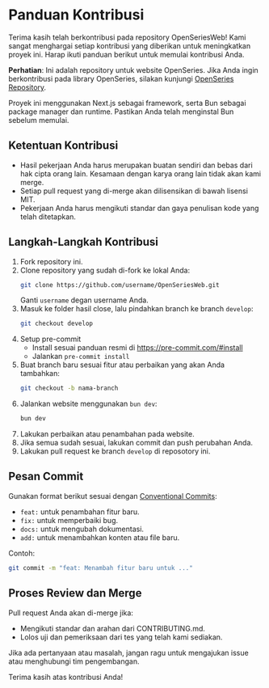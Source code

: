 # Panduan Kontribusi

Terima kasih telah berkontribusi pada repository OpenSeriesWeb! Kami sangat menghargai setiap kontribusi yang diberikan untuk meningkatkan proyek ini. Harap ikuti panduan berikut untuk memulai kontribusi Anda.

**Perhatian**: Ini adalah repository untuk website OpenSeries. Jika Anda ingin berkontribusi pada library OpenSeries, silakan kunjungi [OpenSeries Repository](https://github.com/bellshade/OpenSeries/).

Proyek ini menggunakan Next.js sebagai framework, serta Bun sebagai package manager dan runtime. Pastikan Anda telah menginstal Bun sebelum memulai.

## Ketentuan Kontribusi

-   Hasil pekerjaan Anda harus merupakan buatan sendiri dan bebas dari hak cipta orang lain. Kesamaan dengan karya orang lain tidak akan kami merge.
-   Setiap pull request yang di-merge akan dilisensikan di bawah lisensi MIT.
-   Pekerjaan Anda harus mengikuti standar dan gaya penulisan kode yang telah ditetapkan.

## Langkah-Langkah Kontribusi

1. Fork repository ini.
2. Clone repository yang sudah di-fork ke lokal Anda:
    ```bash
    git clone https://github.com/username/OpenSeriesWeb.git
    ```
    Ganti `username` degan username Anda.
3. Masuk ke folder hasil close, lalu pindahkan branch ke branch `develop`:
    ```bash
    git checkout develop
    ```
4. Setup pre-commit
    - Install sesuai panduan resmi di https://pre-commit.com/#install
    - Jalankan `pre-commit install`
5. Buat branch baru sesuai fitur atau perbaikan yang akan Anda tambahkan:
    ```bash
    git checkout -b nama-branch
    ```
6. Jalankan website menggunakan `bun dev`:
    ```bash
    bun dev
    ```
7. Lakukan perbaikan atau penambahan pada website.
8. Jika semua sudah sesuai, lakukan commit dan push perubahan Anda.
9. Lakukan pull request ke branch `develop` di reposotory ini.

## Pesan Commit

Gunakan format berikut sesuai dengan [Conventional Commits](https://www.conventionalcommits.org/id/v1.0.0/):

-   `feat:` untuk penambahan fitur baru.
-   `fix:` untuk memperbaiki bug.
-   `docs:` untuk mengubah dokumentasi.
-   `add:` untuk menambahkan konten atau file baru.

Contoh:

```bash
git commit -m "feat: Menambah fitur baru untuk ..."
```

## Proses Review dan Merge

Pull request Anda akan di-merge jika:

-   Mengikuti standar dan arahan dari CONTRIBUTING.md.
-   Lolos uji dan pemeriksaan dari tes yang telah kami sediakan.

Jika ada pertanyaan atau masalah, jangan ragu untuk mengajukan issue atau menghubungi tim pengembangan.

Terima kasih atas kontribusi Anda!
